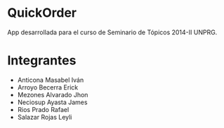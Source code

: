 # QuickOrder
App desarrollada para el curso de Seminario de Tópicos 2014-II UNPRG.

# Integrantes

* Anticona Masabel Iván
* Arroyo Becerra Erick
* Mezones Alvarado Jhon
* Neciosup Ayasta James
* Rios Prado Rafael
* Salazar Rojas Leyli
